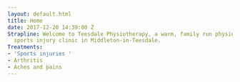 ```yaml
---
layout: default.html
title: Home
date: 2017-12-20 14:39:00 Z
Strapline: Welcome to Teesdale Physiotherapy, a warm, family run physiotherapy and
  sports injury clinic in Middleton-in-Teesdale.
Treatments:
- 'Sports injuries '
- Arthritis
- Aches and pains
---
```


